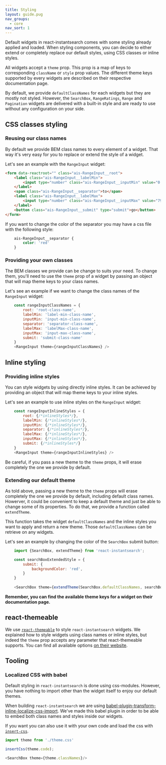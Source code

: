 ```yaml
---
title: Styling
layout: guide.pug
nav_groups:
  - core
nav_sort: 1
---
```


Default widgets in react-instantsearch comes with some styling already applied and loaded. When styling components, you can decide to either extend or completely replace our default styles, using CSS classes or inline styles.

All widgets accept a `theme` prop. This prop is a map of keys to corresponding `className` or `style` prop values. The different theme keys supported by every widgets are described on their respective documentation page. 

By default, we provide `defaultClassNames` for each widgets but they are mostly not styled. However, the `SearchBox`, `RangeRatings`, `Range` and `Pagination` widgets are delivered with a built-in style and are ready to use without any configuration on your side. 

## CSS classes styling

### Reusing our class names

By default we provide BEM class names to every element of a widget. That way it's very easy for you to replace or extend the style of a widget. 

Let's see an example with the `RangeInput` widget:

```html
<form data-reactroot="" class="ais-RangeInput__root">
	<label class="ais-RangeInput__labelMin">
		<input type="number" class="ais-RangeInput__inputMin" value="0.39">
	</label>
	<span class="ais-RangeInput__separator">to</span>
	<label class="ais-RangeInput__labelMax">
		<input type="number" class="ais-RangeInput__inputMax" value="799">
	</label>
	<button class="ais-RangeInput__submit" type="submit">go</button>
</form>
```

If you want to change the color of the separator you may have a css file with the following style: 

```css
	ais-RangeInput__separator {
		color: 'red'
	}
```

### Providing your own classes

The BEM classes we provide can be change to suits your need. To change them, you'll need to use the `theme` prop of a widget by passing an object that will map theme keys to your class names. 

Let's see an example if we want to change the class names of the `RangeInput` widget:

```js
	const rangeInputClassNames = {
		root: 'root-class-name',
		labelMin: 'label-min-class-name',
		inputMin: 'input-min-class-name',
		separator: 'separator-class-name',
		labelMax: 'labelMax-class-name',
		inputMax: 'input-max-class-name',
		submit: 'submit-class-name'
	}
	<RangeInput theme={rangeInputClassNames} />
```

## Inline styling

### Providing inline styles

You can style widgets by using directly inline styles. It can be achieved by providing an object that will map theme keys to your inline styles. 

Let's see an example to use inline styles on the `RangeInput` widget: 

```js
	const rangeInputInlineStyles = {
		root: {/*inlineStyles*/},
		labelMin: {/*inlineStyles*/},
		inputMin: {/*inlineStyles*/},
		separator: {/*inlineStyles*/},
		labelMax: {/*inlineStyles*/},
		inputMax: {/*inlineStyles*/},
		submit: {/*inlineStyles*/}
	}
	<RangeInput theme={rangeInputInlineStyles} />
```

Be careful, if you pass a new theme to the `theme` props, it will erase completely the one we provide by default. 

### Extending our default theme

As told above, passing a new theme to the `theme` props will erase completely the one we provide by default, including default class names. Howerver, it could be convenient to keep a default theme and just be able to change some of its properties. To do that, we provide a function called `extendTheme`.

This function takes the widget `defaultClassNames` and the inline styles you want to apply and return a new theme. Those `defaultClassNames` can be retrieve on any widgets. 

Let's see an example by changing the color of the `SearchBox` submit button: 

```js
	import {SearchBox, extendTheme} from 'react-instantsearch';

	const searchBoxExtendedStyle = {
		submit: {
			backgroundColor: 'red',
		}
	}
	
	<SearchBox theme={extendTheme(SearchBox.defaultClassNames, searchBoxExtendedStyle)} >/
```

**Remember, you can find the available theme keys for a widget on their documentation page.**

## react-themeable

We use [`react-themeable`](https://github.com/markdalgleish/react-themeable) to style `react-instantsearch` widgets. We explained how to style widgets using class names or inline styles, but indeed the `theme` prop accepts any parameter that react-themeable supports. You can find all available options [on their website](https://github.com/markdalgleish/react-themeable).

## Tooling

### Localized CSS with babel

Default styling in `react-instantsearch` is done using css-modules. However, you have nothing to import other than the widget itself to enjoy our default themes. 

When building `react-instantsearch` we are using [babel-plugin-transform-inline-localize-css-import](https://github.com/algolia/babel-plugin-transform-inline-localize-css-import). We've made this babel plugin in order to be able to embed both class names and styles inside our widgets.

If you want you can also use it with your own code and load the css with [`insert-css`](https://github.com/substack/insert-css).

```js
import theme from './theme.css'

insertCss(theme.code);

<SearchBox theme={theme.classNames}/>
```
